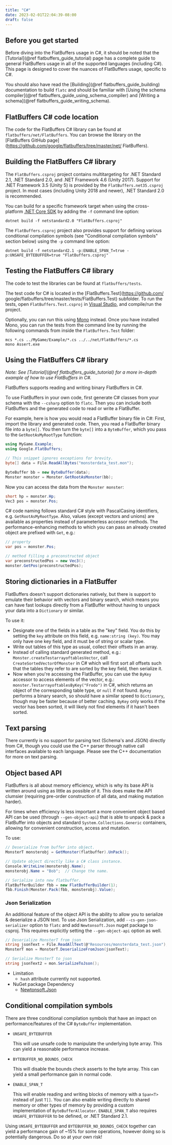 ```yaml
---
title: "C#"
date: 2023-02-01T22:04:39-08:00
draft: false
---
```


## Before you get started

Before diving into the FlatBuffers usage in C#, it should be noted that the
[Tutorial](@ref flatbuffers_guide_tutorial) page has a complete guide to general
FlatBuffers usage in all of the supported languages (including C#). This page is
designed to cover the nuances of FlatBuffers usage, specific to C#.

You should also have read the [Building](@ref flatbuffers_guide_building)
documentation to build `flatc` and should be familiar with [Using the schema
compiler](@ref flatbuffers_guide_using_schema_compiler) and [Writing a
schema](@ref flatbuffers_guide_writing_schema).

## FlatBuffers C# code location

The code for the FlatBuffers C# library can be found at
`flatbuffers/net/FlatBuffers`. You can browse the library on the [FlatBuffers
GitHub page](https://github.com/google/flatbuffers/tree/master/net/
FlatBuffers).

## Building the FlatBuffers C# library

The `FlatBuffers.csproj` project contains multitargeting for .NET Standard 2.1,
.NET Standard 2.0, and .NET Framework 4.6 (Unity 2017). Support for .NET
Framework 3.5 (Unity 5) is provided by the `FlatBuffers.net35.csproj` project.
In most cases (including Unity 2018 and newer), .NET Standard 2.0 is
recommended.

You can build for a specific framework target when using the cross-platform
[.NET Core SDK](https://dotnet.microsoft.com/download) by adding the `-f`
command line option:

```{.sh}
dotnet build -f netstandard2.0 "FlatBuffers.csproj"
```

The `FlatBuffers.csproj` project also provides support for defining various
conditional compilation symbols (see "Conditional compilation symbols" section
below) using the `-p` command line option:

```{.sh}
dotnet build -f netstandard2.1 -p:ENABLE_SPAN_T=true -p:UNSAFE_BYTEBUFFER=true "FlatBuffers.csproj"
```

## Testing the FlatBuffers C# library

The code to test the libraries can be found at `flatbuffers/tests`.

The test code for C# is located in the [FlatBuffers.Test](https://github.com/
google/flatbuffers/tree/master/tests/FlatBuffers.Test) subfolder. To run the
tests, open `FlatBuffers.Test.csproj` in
[Visual Studio](https://www.visualstudio.com), and compile/run the project.

Optionally, you can run this using [Mono](http://www.mono-project.com/) instead.
Once you have installed Mono, you can run the tests from the command line by
running the following commands from inside the `FlatBuffers.Test` folder:

```{.sh}
mcs *.cs ../MyGame/Example/*.cs ../../net/FlatBuffers/*.cs
mono Assert.exe
```

## Using the FlatBuffers C# library

_Note: See [Tutorial](@ref flatbuffers_guide_tutorial) for a more in-depth
example of how to use FlatBuffers in C#._

FlatBuffers supports reading and writing binary FlatBuffers in C#.

To use FlatBuffers in your own code, first generate C# classes from your schema
with the `--csharp` option to `flatc`. Then you can include both FlatBuffers and
the generated code to read or write a FlatBuffer.

For example, here is how you would read a FlatBuffer binary file in C#: First,
import the library and generated code. Then, you read a FlatBuffer binary file
into a `byte[]`. You then turn the `byte[]` into a `ByteBuffer`, which you pass
to the `GetRootAsMyRootType` function:

```cs
using MyGame.Example;
using Google.FlatBuffers;

// This snippet ignores exceptions for brevity.
byte[] data = File.ReadAllBytes("monsterdata_test.mon");

ByteBuffer bb = new ByteBuffer(data);
Monster monster = Monster.GetRootAsMonster(bb);
```

Now you can access the data from the `Monster monster`:

```cs
short hp = monster.Hp;
Vec3 pos = monster.Pos;
```

C# code naming follows standard C# style with PascalCasing identifiers, e.g.
`GetRootAsMyRootType`. Also, values (except vectors and unions) are available as
properties instead of parameterless accessor methods. The performance-enhancing
methods to which you can pass an already created object are prefixed with `Get`,
e.g.:

```cs
// property
var pos = monster.Pos;

// method filling a preconstructed object
var preconstructedPos = new Vec3();
monster.GetPos(preconstructedPos);
```

## Storing dictionaries in a FlatBuffer

FlatBuffers doesn't support dictionaries natively, but there is support to
emulate their behavior with vectors and binary search, which means you can have
fast lookups directly from a FlatBuffer without having to unpack your data into
a `Dictionary` or similar.

To use it:

- Designate one of the fields in a table as the "key" field. You do this by
  setting the `key` attribute on this field, e.g. `name:string (key)`. You may
  only have one key field, and it must be of string or scalar type.
- Write out tables of this type as usual, collect their offsets in an array.
- Instead of calling standard generated method, e.g.:
  `Monster.createTestarrayoftablesVector`, call `CreateSortedVectorOfMonster` in
  C# which will first sort all offsets such that the tables they refer to are
  sorted by the key field, then serialize it.
- Now when you're accessing the FlatBuffer, you can use the `ByKey` accessor to
  access elements of the vector, e.g.: `monster.TestarrayoftablesByKey("Frodo")`
  in C#, which returns an object of the corresponding table type, or `null` if
  not found. `ByKey` performs a binary search, so should have a similar speed to
  `Dictionary`, though may be faster because of better caching. `ByKey` only
  works if the vector has been sorted, it will likely not find elements if it
  hasn't been sorted.

## Text parsing

There currently is no support for parsing text (Schema's and JSON) directly from
C#, though you could use the C++ parser through native call interfaces available
to each language. Please see the C++ documentation for more on text parsing.

## Object based API

FlatBuffers is all about memory efficiency, which is why its base API is written
around using as little as possible of it. This does make the API clumsier
(requiring pre-order construction of all data, and making mutation harder).

For times when efficiency is less important a more convenient object based API
can be used (through `--gen-object-api`) that is able to unpack & pack a
FlatBuffer into objects and standard `System.Collections.Generic` containers,
allowing for convenient construction, access and mutation.

To use:

```cs
// Deserialize from buffer into object.
MonsterT monsterobj = GetMonster(flatbuffer).UnPack();

// Update object directly like a C# class instance.
Console.WriteLine(monsterobj.Name);
monsterobj.Name = "Bob";  // Change the name.

// Serialize into new flatbuffer.
FlatBufferBuilder fbb = new FlatBufferBuilder(1);
fbb.Finish(Monster.Pack(fbb, monsterobj).Value);
```

### Json Serialization

An additional feature of the object API is the ability to allow you to serialize
& deserialize a JSON text. To use Json Serialization, add
`--cs-gen-json-serializer` option to `flatc` and add `Newtonsoft.Json` nuget
package to csproj. This requires explicitly setting the `--gen-object-api`
option as well.

```cs
// Deserialize MonsterT from json
string jsonText = File.ReadAllText(@"Resources/monsterdata_test.json");
MonsterT mon = MonsterT.DeserializeFromJson(jsonText);

// Serialize MonsterT to json
string jsonText2 = mon.SerializeToJson();
```

- Limitation
  - `hash` attribute currently not supported.
- NuGet package Dependency
  - [Newtonsoft.Json](https://github.com/JamesNK/Newtonsoft.Json)

## Conditional compilation symbols

There are three conditional compilation symbols that have an impact on
performance/features of the C# `ByteBuffer` implementation.

- `UNSAFE_BYTEBUFFER`

  This will use unsafe code to manipulate the underlying byte array. This can
  yield a reasonable performance increase.

- `BYTEBUFFER_NO_BOUNDS_CHECK`

  This will disable the bounds check asserts to the byte array. This can yield a
  small performance gain in normal code.

- `ENABLE_SPAN_T`

  This will enable reading and writing blocks of memory with a `Span<T>` instead
  of just `T[]`. You can also enable writing directly to shared memory or other
  types of memory by providing a custom implementation of `ByteBufferAllocator`.
  `ENABLE_SPAN_T` also requires `UNSAFE_BYTEBUFFER` to be defined, or .NET
  Standard 2.1.

Using `UNSAFE_BYTEBUFFER` and `BYTEBUFFER_NO_BOUNDS_CHECK` together can yield a
performance gain of ~15% for some operations, however doing so is potentially
dangerous. Do so at your own risk!

